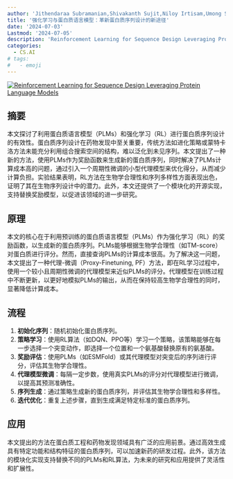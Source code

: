 ```yaml
---
author: 'Jithendaraa Subramanian,Shivakanth Sujit,Niloy Irtisam,Umong Sain,Derek Nowrouzezahrai,Samira Ebrahimi Kahou,Riashat Islam'
title: '强化学习与蛋白质语言模型：革新蛋白质序列设计的新途径'
date: '2024-07-03'
Lastmod: '2024-07-05'
description: 'Reinforcement Learning for Sequence Design Leveraging Protein Language Models'
categories:
  - CS.AI
# tags:
#   - emoji
---
```


[![Reinforcement Learning for Sequence Design Leveraging Protein Language Models](https://arxiv-research-1301205113.cos.ap-guangzhou.myqcloud.com/images/2407.03154v1.pdf_0.jpg)](https://arxiv.org/abs/2407.03154v1)

## 摘要

本文探讨了利用蛋白质语言模型（PLMs）和强化学习（RL）进行蛋白质序列设计的有效性。蛋白质序列设计在药物发现中至关重要，传统方法如进化策略或蒙特卡洛方法未能充分利用组合搜索空间的结构，难以泛化到未见序列。本文提出了一种新的方法，使用PLMs作为奖励函数来生成新的蛋白质序列，同时解决了PLMs计算成本高的问题，通过引入一个周期性微调的小型代理模型来优化得分，从而减少计算负担。实验结果表明，RL方法在生物学合理性和序列多样性方面表现出色，证明了其在生物序列设计中的潜力。此外，本文还提供了一个模块化的开源实现，支持替换奖励模型，以促进该领域的进一步研究。<!--more-->

## 原理

本文的核心在于利用预训练的蛋白质语言模型（PLMs）作为强化学习（RL）的奖励函数，以生成新的蛋白质序列。PLMs能够根据生物学合理性（如TM-score）对蛋白质进行评分。然而，直接查询PLMs的计算成本很高。为了解决这一问题，本文提出了一种代理-微调（Proxy-Finetuning, PF）方法，即在RL学习过程中，使用一个较小且周期性微调的代理模型来近似PLMs的评分。代理模型在训练过程中不断更新，以更好地模拟PLMs的输出，从而在保持较高生物学合理性的同时，显著降低计算成本。

## 流程

1. **初始化序列**：随机初始化蛋白质序列。
2. **策略学习**：使用RL算法（如DQN、PPO等）学习一个策略，该策略能够在每一步选择一个突变动作，即选择一个位置和一个氨基酸替换原有的氨基酸。
3. **奖励评估**：使用PLMs（如ESMFold）或其代理模型对突变后的序列进行评分，评估其生物学合理性。
4. **代理模型微调**：每隔一定步数，使用真实PLMs的评分对代理模型进行微调，以提高其预测准确性。
5. **序列生成**：通过策略生成新的蛋白质序列，并评估其生物学合理性和多样性。
6. **迭代优化**：重复上述步骤，直到生成满足特定标准的蛋白质序列。

## 应用

本文提出的方法在蛋白质工程和药物发现领域具有广泛的应用前景。通过高效生成具有特定功能和结构特征的蛋白质序列，可以加速新药的研发过程。此外，该方法的模块化实现支持替换不同的PLMs和RL算法，为未来的研究和应用提供了灵活性和扩展性。